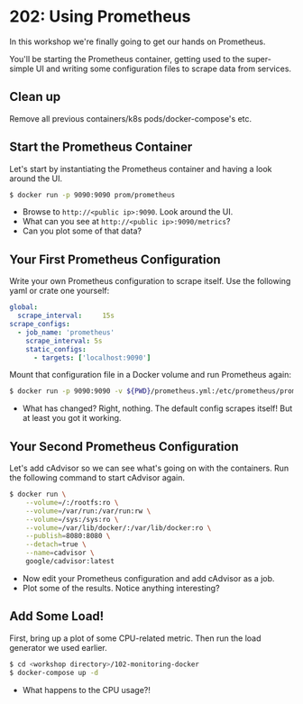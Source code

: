 # 202: Using Prometheus

In this workshop we're finally going to get our hands on Prometheus.

You'll be starting the Prometheus container, getting used to the super-simple UI and writing some
configuration files to scrape data from services.

## Clean up

Remove all previous containers/k8s pods/docker-compose's etc.

## Start the Prometheus Container

Let's start by instantiating the Prometheus container and having a look around the UI.

```bash
$ docker run -p 9090:9090 prom/prometheus
```

- Browse to `http://<public ip>:9090`. Look around the UI.
- What can you see at `http://<public ip>:9090/metrics`?
- Can you plot some of that data?

## Your First Prometheus Configuration

Write your own Prometheus configuration to scrape itself. Use the following yaml or crate one yourself:

```yaml
global:
  scrape_interval:     15s
scrape_configs:
  - job_name: 'prometheus'
    scrape_interval: 5s
    static_configs:
      - targets: ['localhost:9090']
```

Mount that configuration file in a Docker volume and run Prometheus again:

```bash
$ docker run -p 9090:9090 -v ${PWD}/prometheus.yml:/etc/prometheus/prometheus.yml prom/prometheus
```

- What has changed? Right, nothing. The default config scrapes itself! But at least you got it working.

## Your Second Prometheus Configuration

Let's add cAdvisor so we can see what's going on with the containers. Run the following command to
start cAdvisor again.

```bash
$ docker run \
    --volume=/:/rootfs:ro \
    --volume=/var/run:/var/run:rw \
    --volume=/sys:/sys:ro \
    --volume=/var/lib/docker/:/var/lib/docker:ro \
    --publish=8080:8080 \
    --detach=true \
    --name=cadvisor \
    google/cadvisor:latest
```

- Now edit your Prometheus configuration and add cAdvisor as a job.
- Plot some of the results. Notice anything interesting?

## Add Some Load!

First, bring up a plot of some CPU-related metric. Then run the load generator we used earlier.

```bash
$ cd <workshop directory>/102-monitoring-docker
$ docker-compose up -d
```

- What happens to the CPU usage?!
